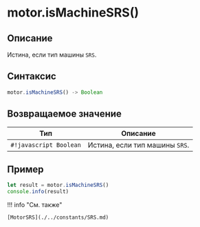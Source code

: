 # motor.isMachineSRS()

## Описание
Истина, если тип машины `SRS`.

## Синтаксис
```javascript
motor.isMachineSRS() -> Boolean
```

## Возвращаемое значение
| Тип     | Описание                                                                 |
|---------|--------------------------------------------------------------------------|
| `#!javascript Boolean`  | Истина, если тип машины `SRS`. |

## Пример
```javascript linenums="1"
let result = motor.isMachineSRS()
console.info(result)
```

!!! info "См. также"

    [MotorSRS](./../constants/SRS.md)

